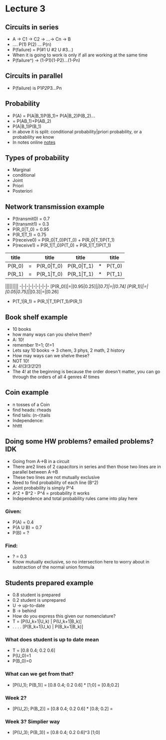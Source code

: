 # Lecture 3

## Circuits in series
* A -> C1 -> C2 -> ...-> Cn -> B
* ....   P(1) P(2) ...        P(n)
* P(failure) = P(#1 U #2 U #3...)
* When it is going to work is only if all are working at the same time
* P(failure^) -> (1-P1)(1-P2)...(1-Pn)

## Circuits in parallel
* P(failure) is P1*P2*P3...Pn

## Probability
* P(A) = P(A|B_1)P(B_1)+ P(A|B_2)P(B_2)...
* = P(AB_1)+P(AB_2)
* P(A|B_1)P(B_1)
* in above it is split: conditional probability|priori probability, or a probability we know
* In notes online [notes](https://learn.dcollege.net/bbcswebdav/pid-5510853-dt-content-rid-28597375_1/courses/34746.201635/week%232_summary_notes_shankar.pdf)

## Types of probability
* Marginal
* conditional
* Joint
* Priori
* Posteriori

## Network transmission example
* P(transmit0) = 0.7
* P(transmit1) = 0.3
* P(R_0|T_0) = 0.95
* P(R_1|T_1) = 0.75
* P(receive0) = P(R_0|T_0)P(T_0) + P(R_0|T_1)P(T_1)
* P(receive1) = P(R_1|T_0)P(T_0) + P(R_1|T_1)P(T_1)

title||title|title||title
-|-|-|-|-|-
P(R_0) | =|P(R_0\|T_0)|P(R_0\|T_1)| *| P(T_0)
P(R_1)| =|P(R_1\|T_0)|P(R_1\|T_1)|*|P(T_1)

|||||||||
-|-|-|-|-|-|-|-|-
[P(R_0)]|=|[0.95|0.25]|*|[0.7]|=|[0.74]
[P(R_1)]|=|[0.05|0.75]|*|[0.3]|=|[0.26]

* P(T_1|R_1) = P(R_1|T_1)P(T_1)/P(R_1)

## Book shelf example
* 10 books
* how many ways can you shelve them?
* A: 10!
* remember 1!=1; 0!=1
* Lets say 10 books -> 3 chem, 3 phys, 2 math, 2 history
* How may ways can we shelve these?
* NOT 10!
* A: 4!(3!3!2!2!)
* The 4! at the beginning is because the order doesn't matter, you can go through the orders of all 4 genres 4! times

## Coin example
* n tosses of a Coin
* find heads: rheads
* find tails: (n-r)tails
* Independence:
* hhttt

## Doing some HW problems? emailed problems? IDK
* Going from A->B in a circuit
* There are2 lines of 2 capacitors in series and then those two lines are in parallel between A->B
* These two lines are not mutually exclusive
* Need to find probability of each line (B^2)
* Joint probability is simply P^4
* A^2 + B^2 - P^4 = probability it works
* Independence and total probability rules came into play here
### Given:
* P(A) = 0.4
* P(A U B) = 0.7
* P(B) = ?
### Find:
* ? = 0.3
* Know mutually exclusive, so no intersection here to worry about in subtraction of the normal union formula

## Students prepared example
* 0.8 student is prepared
* 0.2 student is unprepared
* U -> up-to-date
* B -> behind
* How do you express this given our nomenclature?
* T = [P(U_k+1|U_k) | P(U_k+1|B_k)]
* . . . .   [P(B_k+1|U_k) | P(B_k+1|B_k)]

### What does student is up to date mean
* T = [0.8 0.4; 0.2 0.6]
* P(U_0)=1
* P(B_0)=0

### What can we get from that?
* [P(U_1); P(B_1)] = [0.8 0.4; 0.2 0.6] * [1;0] = [0.8;0.2]

### Week 2?
* [P(U_2); P(B_2)] = [0.8 0.4; 0.2 0.6] * [0.8; 0.2] =

### Week 3? Simplier way
* [P(U_3); P(B_3)] = [0.8 0.4; 0.2 0.6]^3 [1;0]
